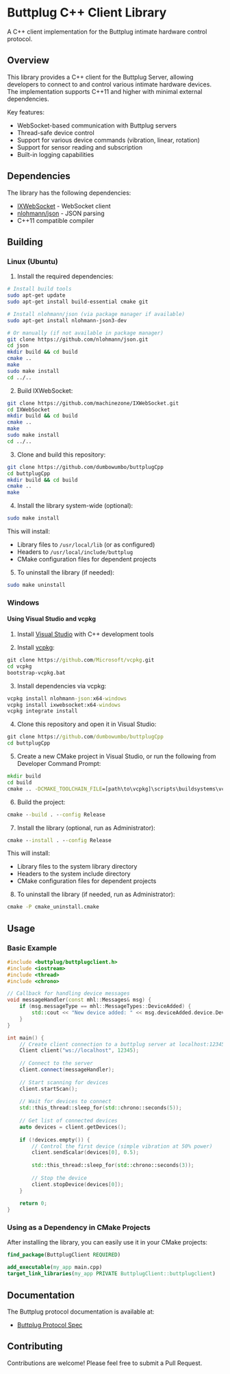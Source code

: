# Buttplug C++ Client Library

A C++ client implementation for the Buttplug intimate hardware control protocol.

## Overview

This library provides a C++ client for the Buttplug Server, allowing developers to connect to and control various intimate hardware devices. The implementation supports C++11 and higher with minimal external dependencies.

Key features:
- WebSocket-based communication with Buttplug servers
- Thread-safe device control
- Support for various device commands (vibration, linear, rotation)
- Support for sensor reading and subscription
- Built-in logging capabilities

## Dependencies

The library has the following dependencies:
- [IXWebSocket](https://github.com/machinezone/IXWebSocket) - WebSocket client
- [nlohmann/json](https://github.com/nlohmann/json) - JSON parsing
- C++11 compatible compiler

## Building

### Linux (Ubuntu)

1. Install the required dependencies:

```bash
# Install build tools
sudo apt-get update
sudo apt-get install build-essential cmake git

# Install nlohmann/json (via package manager if available)
sudo apt-get install nlohmann-json3-dev

# Or manually (if not available in package manager)
git clone https://github.com/nlohmann/json.git
cd json
mkdir build && cd build
cmake ..
make
sudo make install
cd ../..
```

2. Build IXWebSocket:

```bash
git clone https://github.com/machinezone/IXWebSocket.git
cd IXWebSocket
mkdir build && cd build
cmake ..
make
sudo make install
cd ../..
```

3. Clone and build this repository:

```bash
git clone https://github.com/dumbowumbo/buttplugCpp
cd buttplugCpp
mkdir build && cd build
cmake ..
make
```

4. Install the library system-wide (optional):

```bash
sudo make install
```

This will install:
- Library files to `/usr/local/lib` (or as configured)
- Headers to `/usr/local/include/buttplug`
- CMake configuration files for dependent projects

5. To uninstall the library (if needed):

```bash
sudo make uninstall
```

### Windows

#### Using Visual Studio and vcpkg

1. Install [Visual Studio](https://visualstudio.microsoft.com/) with C++ development tools

2. Install [vcpkg](https://github.com/microsoft/vcpkg):

```cmd
git clone https://github.com/Microsoft/vcpkg.git
cd vcpkg
bootstrap-vcpkg.bat
```

3. Install dependencies via vcpkg:

```cmd
vcpkg install nlohmann-json:x64-windows
vcpkg install ixwebsocket:x64-windows
vcpkg integrate install
```

4. Clone this repository and open it in Visual Studio:

```cmd
git clone https://github.com/dumbowumbo/buttplugCpp
cd buttplugCpp
```

5. Create a new CMake project in Visual Studio, or run the following from Developer Command Prompt:

```cmd
mkdir build
cd build
cmake .. -DCMAKE_TOOLCHAIN_FILE=[path\to\vcpkg]\scripts\buildsystems\vcpkg.cmake
```

6. Build the project:

```cmd
cmake --build . --config Release
```

7. Install the library (optional, run as Administrator):

```cmd
cmake --install . --config Release
```

This will install:
- Library files to the system library directory 
- Headers to the system include directory
- CMake configuration files for dependent projects

8. To uninstall the library (if needed, run as Administrator):

```cmd
cmake -P cmake_uninstall.cmake
```

## Usage

### Basic Example

```cpp
#include <buttplug/buttplugclient.h>
#include <iostream>
#include <thread>
#include <chrono>

// Callback for handling device messages
void messageHandler(const mhl::Messages& msg) {
    if (msg.messageType == mhl::MessageTypes::DeviceAdded) {
        std::cout << "New device added: " << msg.deviceAdded.device.DeviceName << std::endl;
    }
}

int main() {
    // Create client connection to a buttplug server at localhost:12345
    Client client("ws://localhost", 12345);
    
    // Connect to the server
    client.connect(messageHandler);
    
    // Start scanning for devices
    client.startScan();
    
    // Wait for devices to connect
    std::this_thread::sleep_for(std::chrono::seconds(5));
    
    // Get list of connected devices
    auto devices = client.getDevices();
    
    if (!devices.empty()) {
        // Control the first device (simple vibration at 50% power)
        client.sendScalar(devices[0], 0.5);
        
        std::this_thread::sleep_for(std::chrono::seconds(3));
        
        // Stop the device
        client.stopDevice(devices[0]);
    }
    
    return 0;
}
```

### Using as a Dependency in CMake Projects

After installing the library, you can easily use it in your CMake projects:

```cmake
find_package(ButtplugClient REQUIRED)

add_executable(my_app main.cpp)
target_link_libraries(my_app PRIVATE ButtplugClient::buttplugclient)
```

## Documentation

The Buttplug protocol documentation is available at:
- [Buttplug Protocol Spec](https://docs.buttplug.io/docs/spec/)

## Contributing

Contributions are welcome! Please feel free to submit a Pull Request.
